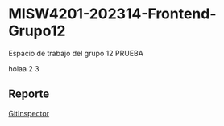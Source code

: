 # MISW4201-202314-Frontend-Grupo12
Espacio de trabajo del grupo 12 PRUEBA

holaa 2 3
 
## Reporte
[GitInspector](https://misw-4201-procesosdesarrolloagil.github.io/MISW4201-202314-Frontend-Grupo12/reports)

